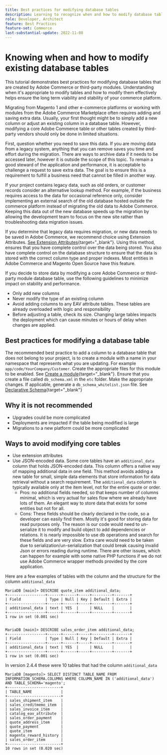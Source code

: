 ```yaml
---
title: Best practices for modifying database tables
description: Learning to recognize when and how to modify database tables, especially those that are not your own.
role: Developer, Architect
feature: Best Practices
feature-set: Commerce
last-substantial-update: 2022-11-08
---
```

# Knowing when and how to modify existing database tables 

This tutorial demonstrates best practices for modifying database tables that are created by Adobe Commerce or third-party modules.  Understanding when it's appropriate to modify tables and how to modify them effectively helps ensure the long term viability and stability of your commerce platform.

Migrating from Magento 1 and other e-commerce platforms or working with modules from the Adobe Commerce Marketplace often requires adding and saving extra data. Usually, your first thought might be to simply add a new column or adjust an existing column in a database table.  However, modifying a core Adobe Commerce table or other tables created by third-party vendors should only be done in limited situations.

First, question whether you need to save this data.  If you are moving data from a legacy system, anything that you can remove saves you time and effort during the migration. There are ways to archive data if it needs to be accessed later, however it is outside the scope of this topic. To remain a good steward of the application and performance, it is acceptable to challenge a request to save extra data. The goal is to ensure this is a requirement to fulfill a business need that cannot be filled in another way.

If your project contains legacy data, such as old orders, or customer records consider an alternative lookup method.  For example, if the business requires access to the data for occasional reference only, consider implementing an external search of the old database hosted outside the commerce platform instead of migrating the old data to Adobe Commerce. Keeping this data out of the new database speeds up the migration by allowing the development team to focus on the new site rather than troubleshooting data migration issues.

If you determine that legacy data requires migration, or new data needs to be saved in Adobe Commerce, we recommend choice using Extension Attributes.  [See Extension Attributes](https://developer.adobe.com/commerce/php/development/components/add-attributes/){target="_blank"}.  Using this method, ensures that you have complete control over the data being stored.  You also have complete control on the database structure to ensure that the data is stored with the correct column type and proper indexes.  Most entities in Adobe Commerce and Magento Open Source have this feature.  

If you decide to store data by modifying a core Adobe Commerce or third-party module database table, use the following guidelines to minimize impact on stability and performance.

* Only add new columns
* Never modify the type of an existing column
* Avoid adding columns to any EAV attribute tables. These tables are already overloaded with logic and responsibility
* Before adjusting a table, check its size. Changing large tables impacts the deployment which can cause minutes or hours of delay when changes are applied.

## Best practices for modifying a database table

The recommended best practice to add a column to a database table that does not belong to your project, is to create a module with a name in your namespace that represents what you are updating.  For example `app/code/YourCompany/Customer`.  Create the appropriate files for this module to be enabled. See [Create a module](https://experienceleague.adobe.com/docs/commerce-learn/tutorials/backend-development/create-module.html){target="_blank"}.
Ensure that you create a file called `db_schema.xml` in the `etc` folder. Make the appropriate changes. If applicable, generate a `db_schema_whitelist.json` file. See [Declarative Schema](https://developer.adobe.com/commerce/php/development/components/declarative-schema/configuration/){target="_blank"}

## Why it is not recommended

* Upgrades could be more complicated 
* Deployments are impacted if the table being modified is large
* Migrations to a new platform could be more complicated

## Ways to avoid modifying core tables

* Use extension attributes
* Use JSON-encoded data. Some core tables have an `additional_data` column that holds JSON-encoded data. This column offers a native way of mapping additional data in one field. This method avoids adding a new table for small, simple data elements that store information for data retrieval without a search requirement. The `additional_data` column is typically available only at the item level, not for the entire quote or order.
    * Pros: no additional fields needed, so that keeps number of columns minimal, which is very actual for sales flow where we already have lots of them. An elegant way to store data that exists for some entities but not for all.
    * Cons: These fields should be clearly declared in the code, so a developer can easily find them. Mostly it's good for storing data for read purposes only.  The reason is our code would need to un-serialize it to modify and build object to add dependencies or relations. It is  nearly impossible to use db operations and search for these fields and are very slow. Extra care would need to be taken due to serialization/un-serialization that could break causing invalid Json or errors reading during runtime. There are other issues, which can happen for example with some native PHP functions if we do not use Adobe Commerce wrapper methods provided by the core application.

Here are a few examples of tables with the column and the structure for the column `additional_data` 

```mysql
MariaDB [main]> DESCRIBE quote_item additional_data;
+-----------------+------+------+-----+---------+-------+
| Field           | Type | Null | Key | Default | Extra |
+-----------------+------+------+-----+---------+-------+
| additional_data | text | YES  |     | NULL    |       |
+-----------------+------+------+-----+---------+-------+
1 row in set (0.001 sec)


MariaDB [main]> DESCRIBE sales_order_item additional_data;
+-----------------+------+------+-----+---------+-------+
| Field           | Type | Null | Key | Default | Extra |
+-----------------+------+------+-----+---------+-------+
| additional_data | text | YES  |     | NULL    |       |
+-----------------+------+------+-----+---------+-------+
1 row in set (0.001 sec)

```

In version 2.4.4 these were 10 tables that had the column `additional_data`

```mysql
MariaDB [magento]> SELECT DISTINCT TABLE_NAME FROM INFORMATION_SCHEMA.COLUMNS WHERE COLUMN_NAME IN ('additional_data') AND TABLE_SCHEMA='magento';
+------------------------+
| TABLE_NAME             |
+------------------------+
| sales_shipment_item    |
| sales_creditmemo_item  |
| sales_invoice_item     |
| catalog_eav_attribute  |
| sales_order_payment    |
| quote_address_item     |
| quote_payment          |
| quote_item             |
| magento_reward_history |
| sales_order_item       |
+------------------------+
10 rows in set (0.020 sec)
```
